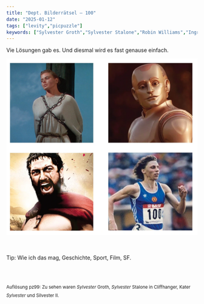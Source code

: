 ```yaml
---
title: "Dept. Bilderrätsel – 100"
date: "2025-01-12"
tags: ["levity","picpuzzle"]
keywords: ["Sylvester Groth","Sylvester Stalone","Robin Williams","Ingrid Bergmann"]
---
```

Vie Lösungen gab es. Und diesmal wird es fast genause einfach.
 <br/>

<img  src="/assets/img/picpuzzle/picpuzzle100.webp" alt="Bilderrätsel100">

<br/>
<br/>
<br/>

Tip: Wie ich das mag, Geschichte, Sport, Film, SF. 

<br/>
<br/>

<sup>Auflösung pz99: Zu sehen waren  <i>Sylvester</i> Groth, <i>Sylvester</i> Stalone in Cliffhanger, Kater <i>Sylvester</i> und Silvester II.
<sup>
